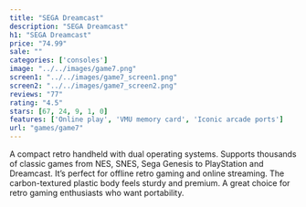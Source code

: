 ```yaml
---
title: "SEGA Dreamcast"
description: "SEGA Dreamcast"
h1: "SEGA Dreamcast"
price: "74.99"
sale: ""
categories: ['consoles']
image: "../../images/game7.png"
screen1: "../../images/game7_screen1.png"
screen2: "../../images/game7_screen2.png"
reviews: "77"
rating: "4.5"
stars: [67, 24, 9, 1, 0]
features: ['Online play', 'VMU memory card', 'Iconic arcade ports']
url: "games/game7"
---
```

A compact retro handheld with dual operating systems. Supports thousands of classic games from NES, SNES, Sega Genesis to PlayStation and Dreamcast. It’s perfect for offline retro gaming and online streaming. The carbon-textured plastic body feels sturdy and premium. A great choice for retro gaming enthusiasts who want portability.
